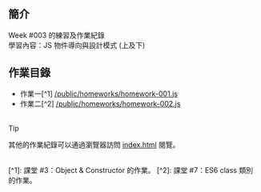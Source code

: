 ## 簡介
Week #003 的練習及作業紀錄<br/>
學習內容：JS 物件導向與設計模式 (上及下)

## 作業目錄
- 作業一[^1] [/public/homeworks/homework-001.js](https://github.com/lvnko/oop-app/blob/main/public/homeworks/homework-001.js)
- 作業二[^2] [/public/homeworks/homework-002.js](https://github.com/lvnko/oop-app/blob/main/public/homeworks/homework-002.js)
<br/><br/>

> [!TIP]
> 其他的作業紀錄可以通過瀏覽器訪問 [index.html](https://github.com/lvnko/oop-app/blob/main/index.html) 閱覽。

<br/>
[^1]: 課堂 #3：Object & Constructor 的作業。
[^2]: 課堂 #7：ES6 class 類別 的作業。